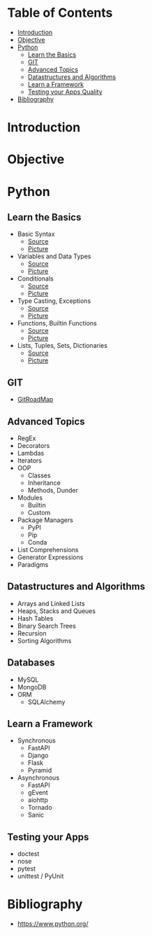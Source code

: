 # Table of Contents
- [Introduction](#introduction)
- [Objective](#objective)
- [Python](#python)
  - [Learn the Basics](#learn-the-basics)
  - [GIT](#git)
  - [Advanced Topics](#advanced-topics)
  - [Datastructures and Algorithms](#datastructures-and-algorithms)
  - [Learn a Framework](#learn-a-framework)
  - [Testing your Apps Quality](#testing-your-apps)
- [Bibliography](#bibliography)

# Introduction


# Objective


# Python
## Learn the Basics
- Basic Syntax
  - [Source](./src/basics/basic_syntax.py)
  - [Picture](./resources/screenshots/basics/basic_syntax.png)
- Variables and Data Types
  - [Source](./src/basics/variables_and_data_types.py)
  - [Picture](./resources/screenshots/basics/variables_and_data_types.png)
- Conditionals
  - [Source](./src/basics/conditionals_and_loops.py)
  - [Picture](./resources/screenshots/basics/conditionals_and_loops.png)
- Type Casting, Exceptions
  - [Source](./src/basics/type_casting_and_exceptions.py)
  - [Picture](./resources/screenshots/basics/type_casting_and_exceptions.png)
- Functions, Builtin Functions
  - [Source](./src/basics/functions.py)
  - [Picture](./resources/screenshots/basics/functions.png)
- Lists, Tuples, Sets, Dictionaries
  - [Source](./src/basics/collections.py)
  - [Picture](./resources/screenshots/basics/collections.png)

## GIT
- [GitRoadMap](https://github.com/alexbonavila/GitRoadMap)

## Advanced Topics
- RegEx
- Decorators
- Lambdas
- Iterators
- OOP
  -  Classes
  -  Inheritance
  -  Methods, Dunder
- Modules
  -  Builtin
  -  Custom
- Package Managers
  -  PyPI
  -  Pip
  -  Conda
- List Comprehensions
- Generator Expressions
- Paradigms

## Datastructures and Algorithms
- Arrays and Linked Lists
- Heaps, Stacks and Queues
- Hash Tables
- Binary Search Trees
- Recursion
- Sorting Algorithms

## Databases
- MySQL
- MongoDB
- ORM
  - SQLAlchemy

## Learn a Framework
- Synchronous
  -  FastAPI
  - Django
  - Flask
  - Pyramid
- Asynchronous
  - FastAPI
  -  gEvent
  -  aiohttp
  -  Tornado
  -  Sanic
  
## Testing your Apps
- doctest
- nose
- pytest
- unittest / PyUnit

# Bibliography
- https://www.python.org/